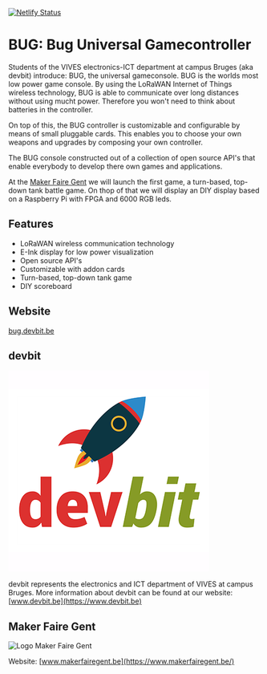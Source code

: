 
[![Netlify Status](https://api.netlify.com/api/v1/badges/ff94f3f4-663f-4209-9f3d-eb8936cb00ef/deploy-status)](https://app.netlify.com/sites/bug-universal-gamecontroller/deploys)

# BUG: Bug Universal Gamecontroller

Students of the VIVES electronics-ICT department at campus Bruges (aka devbit) introduce: BUG, the universal gameconsole. BUG is the worlds most low power game console. By using the LoRaWAN Internet of Things wireless technology, BUG is able to communicate over long distances without using mucht power. Therefore you won't need to think about batteries in the controller. 

On top of this, the BUG controller is customizable and configurable by means of small pluggable cards. This enables you to choose your own weapons and upgrades by composing your own controller. 

The BUG console constructed out of a collection of open source API's that enable everybody to develop there own games and applications. 

At the [Maker Faire Gent](https://www.makerfairegent.be/) we will launch the first game, a turn-based, top-down tank battle game. On thop of that we will display an DIY display based on a Raspberry Pi with FPGA and 6000 RGB leds.

## Features

* LoRaWAN wireless communication technology
* E-Ink display for low power visualization
* Open source API's
* Customizable with addon cards
* Turn-based, top-down tank game
* DIY scoreboard

## Website

[bug.devbit.be](https://bug.devbit.be)

## devbit

![Logo devbit](img/logo_small.png)

devbit represents the electronics and ICT department of VIVES at campus Bruges. More information about devbit can be found at our website: [www.devbit.be](https://www.devbit.be)


## Maker Faire Gent

![Logo Maker Faire Gent](https://static1.squarespace.com/static/5c12a7bc2971143523e19d9b/t/5c12b8c588251be7e5fc0510/1544730830697/logo_maker_faire_gent.png?format=300w)

Website: [www.makerfairegent.be](https://www.makerfairegent.be/)

